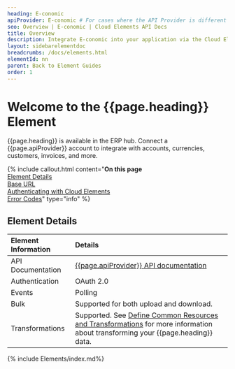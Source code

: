```yaml
---
heading: E-conomic
apiProvider: E-conomic # For cases where the API Provider is different than the element name. e;g;, ServiceNow vs. ServiceNow Oauth
seo: Overview | E-conomic | Cloud Elements API Docs
title: Overview
description: Integrate E-conomic into your application via the Cloud Elements APIs.
layout: sidebarelementdoc
breadcrumbs: /docs/elements.html
elementId: nn
parent: Back to Element Guides
order: 1
---
```


# Welcome to the {{page.heading}} Element

{{page.heading}} is available in the ERP hub. Connect a {{page.apiProvider}} account to integrate with accounts, currencies, customers, invoices, and more.

{% include callout.html content="<strong>On this page</strong></br><a href=#element-details>Element Details</a></br><a href=#base-url>Base URL</a></br><a href=#authenticating-with-cloud-elements>Authenticating with Cloud Elements</a></br><a href=#error-codes>Error Codes</a>" type="info" %}

## Element Details

| Element Information | Details     |
| :------------- | :------------- |
| API Documentation | [{{page.apiProvider}} API documentation](https://www.e-conomic.com/developer/documentation) |
| Authentication | OAuth 2.0  |
| Events | Polling |
| Bulk | Supported for both upload and download. |
| Transformations | Supported. See [Define Common Resources and Transformations](/docs/guides/common-resources/index.html) for more information about transforming your {{page.heading}} data.|

{% include Elements/index.md%}

